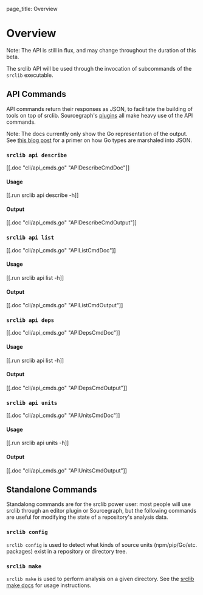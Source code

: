 page_title: Overview

# Overview
<div class="alert alert-danger" role="alert">Note: The API is still in flux, and may change throughout the duration of this beta.</div>

The srclib API will be used through the invocation of subcommands of the `srclib` executable.

## API Commands

API commands return their responses as JSON, to facilitate the building of tools on top of srclib. Sourcegraph's [plugins](#TODO-plugins-overview) all make heavy use of the API commands.

<div class="alert alert-danger" role="alert">Note: The docs currently only show the Go representation of the output. See <a href="https://blog.golang.org/json-and-go">this blog post</a> for a primer on how Go types are marshaled into JSON.</div>

<!-- TODO: This should be generated from 'commands' in mkdocs.yml -->

### `srclib api describe`

[[.doc "cli/api_cmds.go" "APIDescribeCmdDoc"]]

#### Usage

[[.run srclib api describe -h]]

#### Output

[[.doc "cli/api_cmds.go" "APIDescribeCmdOutput"]]

### `srclib api list`
[[.doc "cli/api_cmds.go" "APIListCmdDoc"]]

#### Usage
[[.run srclib api list -h]]

#### Output
[[.doc "cli/api_cmds.go" "APIListCmdOutput"]]

### `srclib api deps`
[[.doc "cli/api_cmds.go" "APIDepsCmdDoc"]]

#### Usage
[[.run srclib api list -h]]

#### Output
[[.doc "cli/api_cmds.go" "APIDepsCmdOutput"]]

### `srclib api units`
[[.doc "cli/api_cmds.go" "APIUnitsCmdDoc"]]

#### Usage
[[.run srclib api units -h]]

#### Output
[[.doc "cli/api_cmds.go" "APIUnitsCmdOutput"]]

## Standalone Commands

Standalong commands are for the srclib power user: most people will use srclib through an editor plugin or Sourcegraph, but the following commands are useful for modifying the state of a repository's analysis data.

### `srclib config`
`srclib config` is used to detect what kinds of source units (npm/pip/Go/etc. packages) exist in a repository or directory tree.

### `srclib make`
`srclib make` is used to perform analysis on a given directory. See the [srclib make docs](make.md) for usage instructions.
